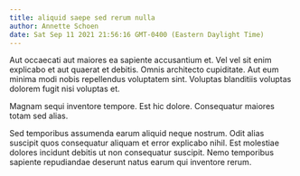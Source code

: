 ```yaml
---
title: aliquid saepe sed rerum nulla
author: Annette Schoen
date: Sat Sep 11 2021 21:56:16 GMT-0400 (Eastern Daylight Time)
---
```

Aut occaecati aut maiores ea sapiente accusantium et. Vel vel sit enim explicabo et aut quaerat et debitis. Omnis architecto cupiditate. Aut eum minima modi nobis repellendus voluptatem sint. Voluptas blanditiis voluptas dolorem fugit nisi voluptas et.

 Magnam sequi inventore tempore. Est hic dolore. Consequatur maiores totam sed alias.

 Sed temporibus assumenda earum aliquid neque nostrum. Odit alias suscipit quos consequatur aliquam et error explicabo nihil. Est molestiae dolores incidunt debitis ut non consequatur suscipit. Nemo temporibus sapiente repudiandae deserunt natus earum qui inventore rerum.